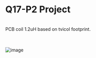 # Q17-P2 Project</b><br>
<br>
PCB coil 1.2uH based on tvicol footprint.<br>
<br>
<br>

![image](https://user-images.githubusercontent.com/12907102/152385923-1a31bb8c-8d5b-41b0-a78d-265e2d4f2a96.jpg)


